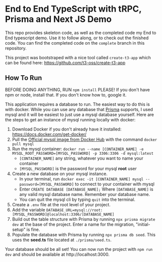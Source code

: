 # End to End TypeScript with tRPC, Prisma and Next JS Demo
This repo provides skeleton code, as well as the completed code my End to End typescript demo. Use it to follow along, or to check out the finished code. You can find the completed code on the `complete` branch in this repository.

This project was bootstraped with a nice tool called `create-t3-app` which can be found here: https://github.com/t3-oss/create-t3-app

## How To Run
BEFORE DOING ANYTHING, RUN `npm install` PLEASE! If you don't have npm or node, install that. If you don't know how to, google it.

This application requires a database to run. The easiest way to do this is with docker. While you can use any database that [Prisma](https://prisma.io) supports, I used mysql and it will be easiest to just use a mysql database yourself. Here are the steps to get an instance of mysql running locally with docker:

1. Download Docker if you don't already have it installed: https://docs.docker.com/get-docker/
2. Pull the [Official mysql image from Docker Hub](https://hub.docker.com/_/mysql) with the command `docker pull mysql`
3. Run the mysql container: `docker run --name [CONTAINER_NAME] -e MYSQL_ROOT_PASSWORD=[MYSQL_PASSWORD] -p 3306:3306 -d mysql:latest`
   - `[CONTAINER_NAME]` any string, whatever you want to name your container
   - `[MYSQL_PASSWORD]` is the password for your mysql **root** user
4. Create a new database on your mysql instance.
   - In your terminal, run `docker exec -it [CONTAINER_NAME] mysql --password=[MYSQL_PASSWORD]` to connect to your container with mysql
   - Enter `CREATE DATABASE [DATABASE_NAME];` Where `[DATABASE_NAME]` is any valid mysql database name. Remember your database name.
   - You can quit the mysql cli by typing `quit` into the terminal.
5. Create a `.env` file at the root level of your project.
6. Add the variable `DATABASE_URL=mysql://root:[MYSQL_PASSWORD]@localhost:3306/[DATABASE_NAME]`
7. Build out the table structure with Prisma by running `npx prisma migrate dev` at the base of the project. Enter a name for the migration, "initial-setup" is fine.
8. Populate the database with Prisma by running `npx prisma db seed`. This uses the **seed.ts** file located at `./prisma/seed.ts`.

Your database should be all set! You can now run the project with `npm run dev` and should be available at http://localhost:3000.
